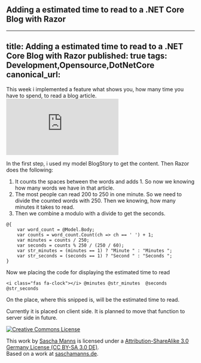 ## Adding a estimated time to read to a .NET Core Blog with Razor

---
title: Adding a estimated time to read to a .NET Core Blog with Razor
published: true
tags: Development,Opensource,DotNetCore
canonical_url: 
---

This week i implemented a feature what shows you, how many time you have to spend, to read a blog article. ![](https://cdn.hashnode.com/res/hashnode/image/upload/v1610912171513/3nMbRagan.html)

In the first step, i used my model BlogStory to get the content. Then Razor does the following:

1. It counts the spaces between the words and adds 1. So now we knowing how many words we have in that article.
2. The most people can read 200 to 250 in one minute. So we need to divide the counted words with 250. Then we knowing, how many minutes it takes to read.
3. Then we combine a modulo with a divide to get the seconds.

```
@{
    var word_count = @Model.Body;
    var counts = word_count.Count(ch => ch == ' ') + 1;    
    var minutes = counts / 250;
    var seconds = counts % 250 / (250 / 60);
    var str_minutes = (minutes == 1) ? "Minute " : "Minutes ";
    var str_seconds = (seconds == 1) ? "Second " : "Seconds ";    
}
```

Now we placing the code for displaying the estimated time to read

```
<i class="fas fa-clock"></i> @minutes @str_minutes  @seconds @str_seconds
```

On the place, where this snipped is, will be the estimated time to read.

Currently it is placed on client side. It is planned to move that function to server side in future.

[![Creative Commons License](https://cdn.hashnode.com/res/hashnode/image/upload/v1610912173356/7x_z3_BsQ.png)](https://creativecommons.org/licenses/by-sa/3.0/de/deed.en)

 This work by [Sascha Manns](https://saschamanns.de) is licensed under a [Attribution-ShareAlike 3.0 Germany License (CC BY-SA 3.0 DE)](https://creativecommons.org/licenses/by-sa/3.0/de/deed.en/).  
 Based on a work at [saschamanns.de](https://saschamanns.de).